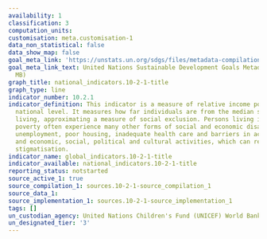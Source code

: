 ```yaml
---
availability: 1
classification: 3
computation_units:
customisation: meta.customisation-1
data_non_statistical: false
data_show_map: false
goal_meta_link: 'https://unstats.un.org/sdgs/files/metadata-compilation/Metadata-Goal-10.pdf '
goal_meta_link_text: United Nations Sustainable Development Goals Metadata (PDF 4.0
  MB)
graph_title: national_indicators.10-2-1-title
graph_type: line
indicator_number: 10.2.1
indicator_definition: This indicator is a measure of relative income poverty at the
  national level. It measures how far individuals are from the median standard of
  living, approximating a measure of social exclusion. Persons living in relative
  poverty often experience many other forms of social and economic disadvantage through
  unemployment, poor housing, inadequate health care and barriers in accessing education
  and economic, social, political and cultural activities, which can result from social
  stigmatisation.
indicator_name: global_indicators.10-2-1-title
indicator_available: national_indicators.10-2-1-title
reporting_status: notstarted
source_active_1: true
source_compilation_1: sources.10-2-1-source_compilation_1
source_data_1:
source_implementation_1: sources.10-2-1-source_implementation_1
tags: []
un_custodian_agency: United Nations Children's Fund (UNICEF) World Bank (WB)
un_designated_tier: '3'
---
```

